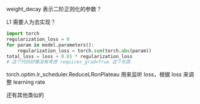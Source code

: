 weight_decay 表示二阶正则化的参数？

L1 需要人为去实现？

```python
import torch
regularization_loss = 0
for param in model.parameters():
    regularization_loss = torch.sum(torch.abs(param))
total_loss = loss + 0.01 * regularization_loss
# 这个代码好像没有考虑 requires_grad=True 这个东西
```

torch.optim.lr_scheduler.ReduceLRonPlateau 用来监听 loss，根据 loss 来调整 learning rate

还有其他类似的

